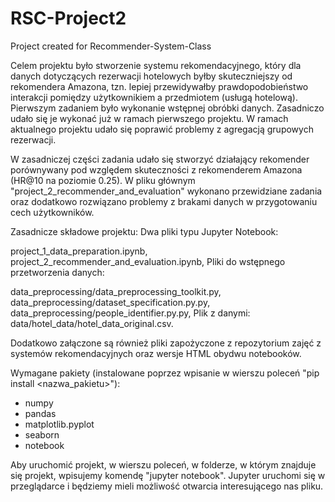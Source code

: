 # RSC-Project2
Project created for Recommender-System-Class

Celem projektu było stworzenie systemu rekomendacyjnego, który dla danych dotyczących rezerwacji hotelowych byłby skuteczniejszy od rekomendera Amazona, tzn. lepiej przewidywałby prawdopodobieństwo interakcji pomiędzy użytkownikiem a przedmiotem (usługą hotelową). Pierwszym zadaniem było wykonanie wstępnej obróbki danych. Zasadniczo udało się je wykonać już w ramach pierwszego projektu. W ramach aktualnego projektu udało się poprawić problemy z agregacją grupowych rezerwacji.

W zasadniczej części zadania udało się stworzyć działający rekomender porównywany pod względem skuteczności z rekomenderem Amazona (HR@10 na poziomie 0.25). W pliku głównym "project_2_recommender_and_evaluation" wykonano przewidziane zadania oraz dodatkowo rozwiązano problemy z brakami danych w przygotowaniu cech użytkowników.

Zasadnicze składowe projektu: Dwa pliki typu Jupyter Notebook:

project_1_data_preparation.ipynb,
project_2_recommender_and_evaluation.ipynb,
Pliki do wstępnego przetworzenia danych:

data_preprocessing/data_preprocessing_toolkit.py,
data_preprocessing/dataset_specification.py.py,
data_preprocessing/people_identifier.py.py,
Plik z danymi: data/hotel_data/hotel_data_original.csv.

Dodatkowo załączone są również pliki zapożyczone z repozytorium zajęć z systemów rekomendacyjnych oraz wersje HTML obydwu notebooków.

Wymagane pakiety (instalowane poprzez wpisanie w wierszu poleceń "pip install <nazwa_pakietu>"):
- numpy
- pandas
- matplotlib.pyplot
- seaborn
- notebook

Aby uruchomić projekt, w wierszu poleceń, w folderze, w którym znajduje się projekt, wpisujemy komendę "jupyter notebook". Jupyter uruchomi się w przeglądarce i będziemy mieli możliwość otwarcia interesującego nas pliku.

